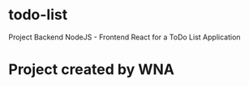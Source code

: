 # todo-list
Project Backend NodeJS - Frontend React for a ToDo List Application


# Project created by WNA
